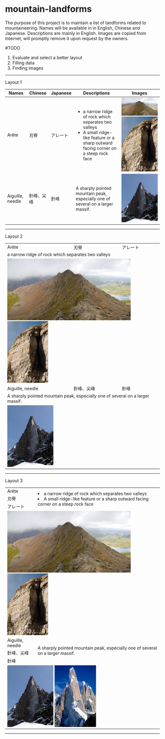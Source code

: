 # mountain-landforms
The purpose of this project is to maintain a list of landforms related to mountaineering.
Names will be available in in English, Chinese and Japanese. Descriptions are mainly in English.
Images are copied from Internet, will promptly remove it upon request by the owners.

#TODO
1. Evaluate and select a better layout
2. Filling data
3. Finding images
-------------------------------------------------
Layout 1

Names | Chinese | Japanese | Descriptions | Images
----- | ------- | -------- | ------------ | -----------
Arête | 刃脊 | アレート | <ul><li>a narrow ridge of rock which separates two valleys</li><li>A small ridge-like feature or a sharp outward facing corner on a steep rock face</li></ul> | ![image](https://raw.githubusercontent.com/learn2manage/mountain-landforms/master/images/Arete_Crib_Goch_Snowdonia_Wales.jpg) ![image](https://raw.githubusercontent.com/learn2manage/mountain-landforms/master/images/Arete_Pregnant_Pause_Climbing.jpg)
Aiguille, needle | 針峰、尖峰 | 針峰 | A sharply pointed mountain peak, especially one of several on a larger massif. | ![image](https://raw.githubusercontent.com/learn2manage/mountain-landforms/master/images/Aiguille-du-Dru-2006.jpg)

-------------------------------------------------
Layout 2
 
 <table>
        <tr>
            <td>Arête</td>
            <td>刃脊</td>
            <td>アレート</td>
        </tr>
        <tr>
          <td colspan=3>a narrow ridge of rock which separates two valleys</td>
        </tr>
        <tr>
         <td colspan=3><img src="https://raw.githubusercontent.com/learn2manage/mountain-landforms/master/images/Arete_Crib_Goch_Snowdonia_Wales.jpg" height="200px"></img> <img src="https://raw.githubusercontent.com/learn2manage/mountain-landforms/master/images/Arete_Pregnant_Pause_Climbing.jpg"  height="200px"></img> </td>
        </tr>
<tr>
 <td>Aiguille, needle </td>
 <td>針峰、尖峰
 <td>針峰
</tr>
<tr>
 <td colspan=3> A sharply pointed mountain peak, especially one of several on a larger massif.</td>
 </tr>
 <tr>
 <td colspan=3>
  <img src="https://raw.githubusercontent.com/learn2manage/mountain-landforms/master/images/Aiguille-du-Dru-2006.jpg" height="200px"></img>
  </td>
  </tr>
 
</table>

 -------------------------------------------------


Layout 3
 
 <table>
        <tr>
            <td>Arête  </td>
             <td rowspan=3><li>a narrow ridge of rock which separates two valleys 
                           <li>A small ridge-like feature or a sharp outward facing corner on a steep rock face</td> 
        </tr>
        <tr> <td> 刃脊 </td> </tr>
        <tr> <td>  アレート </td> </tr> 
 <tr>
            <td colspan=2><img src="https://raw.githubusercontent.com/learn2manage/mountain-landforms/master/images/Arete_Crib_Goch_Snowdonia_Wales.jpg" height="200px"></img> <img src="https://raw.githubusercontent.com/learn2manage/mountain-landforms/master/images/Arete_Pregnant_Pause_Climbing.jpg"  height="200px"></img> </td>            </tr>
       
<tr>
  <td>Aiguille, needle 
  <td rowspan=3> A sharply pointed mountain peak, especially one of several on a larger massif.</td> 
 <tr> <td> 針峰、尖峰  </td> </tr>
 <tr> <td> 針峰 </td> </tr>

<tr>
  <td colspan=2><img src="https://raw.githubusercontent.com/learn2manage/mountain-landforms/master/images/Aiguille-du-Dru-2006.jpg" height="200px"></img> <img src="https://raw.githubusercontent.com/learn2manage/mountain-landforms/master/images/Aiguille-Cerro_torre_1987.jpg" height="200px"></img></td>
</tr> 

</table>

--------------------

  
